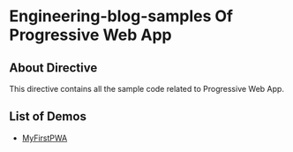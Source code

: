 # Engineering-blog-samples Of Progressive Web App

## About Directive ##

This directive contains all the sample code related to Progressive Web App.


## List of Demos ##
- [MyFirstPWA](https://github.com/LoginRadius/engineering-blog-samples/tree/master/ProgressiveWebApp/MyFirstPWA)
